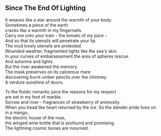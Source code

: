 Since The End Of Lighting
-------------------------
It weaves like a star around the warmth of your body.  
Sometimes a piece of the earth  
cracks like a warmth in my fingernails.  
Carry me onto your train - the tomato of my juice -  
And so that its utensils will penetrate your lip.  
The mud lovely utensils are protested.  
Wounded weather, fragmented lights like the sea's skin.  
In your curves of embarassement the area of spheres rescue.  
And autumns and lights.  
But the river awakened the memory.  
The mask preserves on its calcerous mare  
discovering burnt umber pencils over the chimney.  
A verdure sunshine of doors.  
  
To the fluidic romantic juice the reasons for my respect  
are set in my foot of marble.  
Sorrow and river - fragrances of strawberry of animosity.  
When you tread like heart returned by the ice. So the slender pride lives on in a mango,  
the electric house of the rose,  
the winged wine bottle that is profound and promising.  
The lightning cosmic bones are mourned.  
